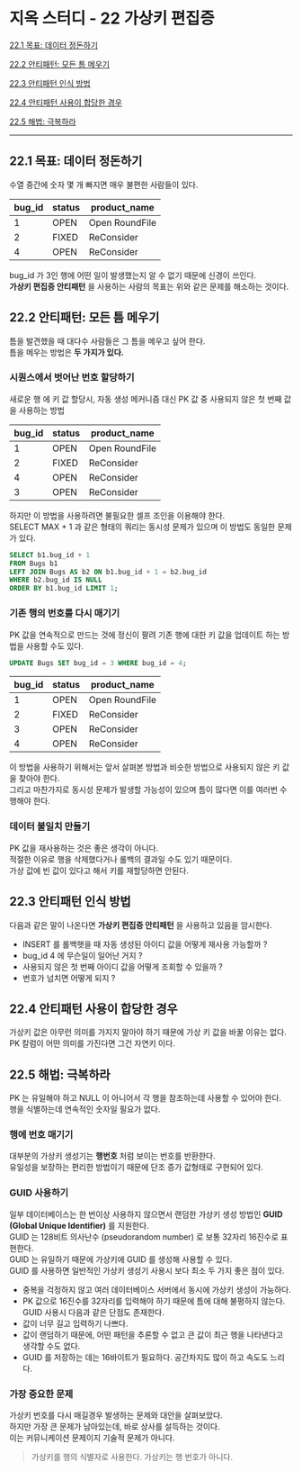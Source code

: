 # 지옥 스터디 - 22 가상키 편집증

[22.1 목표: 데이터 정돈하기](#22.1-목표:-데이터-정돈하기)

[22.2 안티패턴: 모든 틈 메우기](#22.2-안티패턴:-모든-틈-메우기)

[22.3 안티패턴 인식 방법](#22.3-안티패턴-인식-방법)

[22.4 안티패턴 사용이 합당한 경우](#22.4-안티패턴-사용이-합당한-경우)

[22.5 해법: 극복하라](#22.5-해법:-극복하라)

---

## 22.1 목표: 데이터 정돈하기

수열 중간에 숫자 몇 개 빠지면 매우 불편한 사람들이 있다.

| bug_id | status | product_name |
| --- | --- | --- |
| 1 | OPEN | Open RoundFile |
| 2 | FIXED | ReConsider |
| 4 | OPEN | ReConsider |

bug_id 가 3인 행에 어떤 일이 발생했는지 알 수 없기 때문에 신경이 쓰인다. <br/>
**가상키 편집증 안티패턴** 을 사용하는 사람의 목표는 위와 같은 문제를 해소하는 것이다.

## 22.2 안티패턴: 모든 틈 메우기

틈을 발견했을 때 대다수 사람들은 그 틈을 메우고 싶어 한다. <br/>
틈을 메우는 방법은 **두 가지가 있다.**

### 시퀀스에서 벗어난 번호 할당하기

새로운 행 에 키 값 할당시, 자동 생성 메커니즘 대신 PK 값 중 사용되지 않은 첫 번째 값을 사용하는 방법

| bug_id | status | product_name |
| --- | --- | --- |
| 1 | OPEN | Open RoundFile |
| 2 | FIXED | ReConsider |
| 4 | OPEN | ReConsider |
| 3 | OPEN | ReConsider |

하지만 이 방법을 사용하려면 불필요한 셀프 조인을 이용해야 한다. <br/>
SELECT MAX + 1 과 같은 형태의 쿼리는 동시성 문제가 있으며 이 방법도 동일한 문제가 있다.
```sql
SELECT b1.bug_id + 1
FROM Bugs b1
LEFT JOIN Bugs AS b2 ON b1.bug_id + 1 = b2.bug_id
WHERE b2.bug_id IS NULL
ORDER BY b1.bug_id LIMIT 1;
```

### 기존 행의 번호를 다시 매기기

PK 값을 연속적으로 만드는 것에 정신이 팔려 기존 행에 대한 키 값을 업데이트 하는 방법을 사용할 수도 있다.

```sql
UPDATE Bugs SET bug_id = 3 WHERE bug_id = 4;
```

| bug_id | status | product_name |
| --- | --- | --- |
| 1 | OPEN | Open RoundFile |
| 2 | FIXED | ReConsider |
| 3 | OPEN | ReConsider |
| 4 | OPEN | ReConsider |

이 방법을 사용하기 위해서는 앞서 살펴본 방법과 비슷한 방법으로 사용되지 않은 키 값을 찾아야 한다. <br/>
그리고 마찬가지로 동시성 문제가 발생할 가능성이 있으며 틈이 많다면 이를 여러번 수행해야 한다.

### 데이터 불일치 만들기

PK 값을 재사용하는 것은 좋은 생각이 아니다. <br/>
적절한 이유로 행을 삭제했다거나 롤백의 결과일 수도 있기 때문이다. <br/>
가상 값에 빈 값이 있다고 해서 키를 재할당하면 안된다.

## 22.3 안티패턴 인식 방법

다음과 같은 말이 나온다면 **가상키 편집증 안티패턴** 을  사용하고 있음을 암시한다.
- INSERT 를 롤백햇을 때 자동 생성된 아이디 값을 어떻게 재사용 가능할까 ?
- bug_id 4 에 무슨일이 일어난 거지 ?
- 사용되지 않은 첫 번째 아이디 값을 어떻게 조회할 수 있을까 ?
- 번호가 넘치면 어떻게 되지 ?

## 22.4 안티패턴 사용이 합당한 경우

가상키 값은 아무런 의미를 가지지 말아야 하기 때문에 가상 키 값을 바꿀 이유는 없다. <br/>
PK 칼럼이 어떤 의미를 가진다면 그건 자연키 이다.

## 22.5 해법: 극복하라

PK 는 유일해야 하고 NULL 이 아니어서 각 행을 참조하는데 사용할 수 있어야 한다. <br/>
행을 식별하는데 연속적인 숫자일 필요가 없다.

### 행에 번호 매기기

대부분의 가상키 생성기는 **행번호** 처럼 보이는 번호를 반환한다. <br/>
유일성을 보장하는 편리한 방법이기 때문에 단조 증가 값형태로 구현되어 있다.

### GUID 사용하기

일부 데이터베이스는 한 번이상 사용하지 않으면서 랜덤한 가상키 생성 방법인 **GUID (Global Unique Identifier)** 를 지원한다. <br/>
GUID 는 128비트 의사난수 (pseudorandom number) 로 보통 32자리 16진수로 표현한다. <br/>
GUID 는 유일하기 때문에 가상키에 GUID 를 생성해 사용할 수 있다. <br/>
GUID 를 사용하면 일반적인 가상키 생성기 사용시 보다 최소 두 가지 좋은 점이 있다.
- 중복을 걱정하지 않고 여러 데이터베이스 서버에서 동시에 가상키 생성이 가능하다.
- PK 값으로 16진수를 32자리를 입력해야 하기 때문에 틈에 대해 불평하지 않는다.
GUID 사용시 다음과 같은 단점도 존재한다.
- 값이 너무 길고 입력하기 나쁘다.
- 값이 랜덤하기 때문에, 어떤 패턴을 추론할 수 없고 큰 값이 최근 행을 나타낸다고 생각할 수도 없다.
- GUID 를 저장하는 데는 16바이트가 필요하다. 공간차지도 많이 하고 속도도 느리다.

### 가장 중요한 문제

가상키 번호를 다시 매길경우 발생하는 문제와 대안을 살펴보았다. <br/>
하지만 가장 큰 문제가 남아있는데, 바로 상사를 설득하는 것이다. <br/>
이는 커뮤니케이션 문제이지 기술적 문제가 아니다.

> 가상키를 행의 식별자로 사용한다. 가상키는 행 번호가 아니다.




